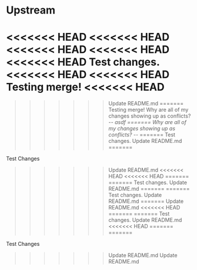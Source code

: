 # Upstream
<<<<<<< HEAD
<<<<<<< HEAD
<<<<<<< HEAD
<<<<<<< HEAD
<<<<<<< HEAD
Test changes.
<<<<<<< HEAD
<<<<<<< HEAD
Testing merge!
<<<<<<< HEAD
=======
>>>>>>> Update README.md
=======
Testing merge!
Why are all of my changes showing up as conflicts? -_-
>>>>>>> asdf
=======
Why are all of my changes showing up as conflicts? -_-
=======
Test changes.
>>>>>>> Update README.md
=======

Test Changes
>>>>>>> Update README.md
<<<<<<< HEAD
<<<<<<< HEAD
=======
=======
Test changes.
>>>>>>> Update README.md
=======
=======
Test changes.
>>>>>>> Update README.md
=======
>>>>>>> Update README.md
<<<<<<< HEAD
=======
=======
Test changes.
>>>>>>> Update README.md
<<<<<<< HEAD
=======
=======

Test Changes
>>>>>>> Update README.md
>>>>>>> Update README.md
